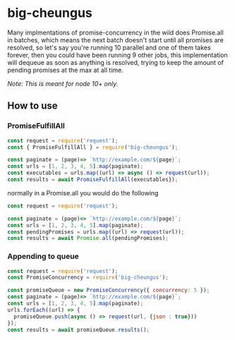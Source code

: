# big-cheungus

Many implmentations of promise-concurrency in the wild does Promise.all in batches, which means the next batch doesn't start until all promises are resolved, so let's say you're running 10 parallel and one of them takes forever, then you could have been running 9 other jobs, this implementation will dequeue as soon as anything is resolved, trying to keep the amount of pending promises at the max at all time.

_Note: This is meant for node 10+ only._

## How to use

### PromiseFulfillAll
```js
const request = require('request');
const { PromiseFulfillAll } = require('big-cheungus');

const paginate = (page)=> `http://example.com/${page}`;
const urls = [1, 2, 3, 4, 5].map(paginate);
const executables = urls.map((url) => async () => request(url));
const results = await PromiseFulfillAll(executables});
```

normally in a Promise.all you would do the following
```js
const request = require('request');

const paginate = (page)=> `http://example.com/${page}`;
const urls = [1, 2, 3, 4, 5].map(paginate);
const pendingPromises = urls.map((url) => request(url));
const results = await Promise.all(pendingPromises);
```


### Appending to queue

```js
const request = require('request');
const PromiseConcurrency = require('big-cheungus');

const promiseQueue = new PromiseConcurrency({ concurrency: 5 });
const paginate = (page)=> `http://example.com/${page}`;
const urls = [1, 2, 3, 4, 5].map(paginate);
urls.forEach((url) => {
  promiseQueue.push(async () => request(url, {json : true}))
});
const results = await promiseQueue.results();
```
